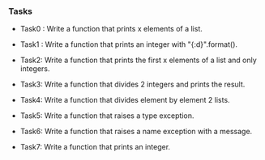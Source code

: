 ### Tasks

- Task0 : Write a function that prints x elements of a list.

- Task1 : Write a function that prints an integer with "{:d}".format().

- Task2: Write a function that prints the first x elements of a list and only integers.

- Task3: Write a function that divides 2 integers and prints the result.

- Task4: Write a function that divides element by element 2 lists.

- Task5: Write a function that raises a type exception.

- Task6: Write a function that raises a name exception with a message.

- Task7: Write a function that prints an integer.
